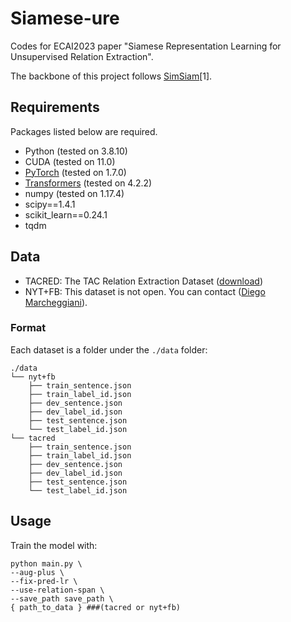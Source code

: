 # Siamese-ure

Codes for ECAI2023 paper "Siamese Representation Learning for Unsupervised Relation Extraction".

The backbone of this project follows [SimSiam](https://github.com/facebookresearch/simsiam)[1].


## Requirements

Packages listed below are required.

- Python (tested on 3.8.10)
- CUDA (tested on 11.0)
- [PyTorch](http://pytorch.org/) (tested on 1.7.0)
- [Transformers](https://github.com/huggingface/transformers) (tested on 4.2.2)
- numpy (tested on 1.17.4)
- scipy==1.4.1
- scikit_learn==0.24.1
- tqdm


## Data
* TACRED: The TAC Relation Extraction Dataset ([download](https://catalog.ldc.upenn.edu/LDC2018T24))<br>
* NYT+FB: This dataset is not open. You can contact ([Diego Marcheggiani](https://diegma.github.io/)).<br>

### Format
Each dataset is a folder under the ```./data``` folder:
```
./data
└── nyt+fb
    ├── train_sentence.json
    ├── train_label_id.json
    ├── dev_sentence.json
    ├── dev_label_id.json
    ├── test_sentence.json
    └── test_label_id.json
└── tacred
    ├── train_sentence.json
    ├── train_label_id.json
    ├── dev_sentence.json
    ├── dev_label_id.json
    ├── test_sentence.json
    └── test_label_id.json
```

## Usage
Train the model with:  
```
python main.py \
--aug-plus \
--fix-pred-lr \
--use-relation-span \
--save_path save_path \
{ path_to_data } ###(tacred or nyt+fb)
```
